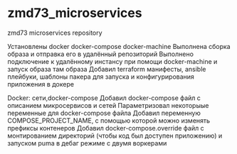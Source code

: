# zmd73_microservices
zmd73 microservices repository

Установлены docker docker-compose docker-machine
Выполнена сборка образа и отправка его в удалённый репозиторий
Выполнено подключение к удалённому инстансу при помощи docker-machine и запуск образа там образа
Добавил terraform манифесты, ansible плейбуки, шаблоны пакера для запуска и конфигурирования приложения в докере


Docker: сети,docker-compose
Добавил docker-compose файл с описанием микросервисов и сетей
Параметризовал некоторыые переменные для docker-compose файла
Добавил переменную COMPOSE_PROJECT_NAME, с помощью которой можно изменять префиксы контенеров
Добавил docker-compose.override файл с монтированием директорий (чтобы код был доступен приложению) и запуском puma в дебаг режиме с двумя воркерами
